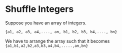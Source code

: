 # Shuffle Integers

Suppose you have an array of integers.

`{a1, a2, a3, a4,...., an, b1, b2, b3, b4,...., bn}`

We have to arrange the array such that it becomes
`{a1,b1,a2,b2,a3,b3,a4,b4,.....,an,bn}`
